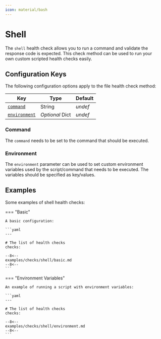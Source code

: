```yaml
---
icon: material/bash
---
```


# Shell

The `shell` health check allows you to run a command and validate the response code is expected. This check method can be used to run your own custom scripted health checks easily.

## Configuration Keys

The following configuration options apply to the file health check method:

| Key                           | Type            | Default |
| ----------------------------- | --------------- | ------- |
| [`command`](#command)         | String          | *undef* |
| [`environment`](#environment) | *Optional* Dict | *undef* |

### Command

The `command` needs to be set to the command that should be executed.

### Environment

The `environment` parameter can be used to set custom environment variables used by the script/command that needs to be executed. The variables should be specified as key/values.

## Examples

Some examples of shell health checks:

=== "Basic"

    A basic configuration:

    ```yaml
    ---

    # The list of health checks
    checks:

    --8<--
    examples/checks/shell/basic.md
    --8<--
    ```

=== "Environment Variables"

    An example of running a script with environment variables:

    ```yaml
    ---

    # The list of health checks
    checks:

    --8<--
    examples/checks/shell/environment.md
    --8<--
    ```
